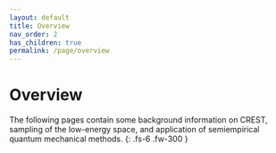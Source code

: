 ```yaml
---
layout: default
title: Overview
nav_order: 2
has_children: true
permalink: /page/overview
---
```


# Overview

The following pages contain some background information on CREST,
sampling of the low-energy space, and application of semiempirical quantum mechanical methods.
{: .fs-6 .fw-300 }

